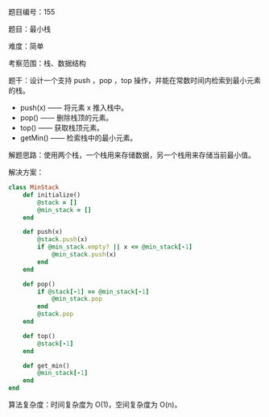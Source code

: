 题目编号：155

题目：最小栈

难度：简单

考察范围：栈、数据结构

题干：设计一个支持 push ，pop ，top 操作，并能在常数时间内检索到最小元素的栈。

- push(x) —— 将元素 x 推入栈中。
- pop() —— 删除栈顶的元素。
- top() —— 获取栈顶元素。
- getMin() —— 检索栈中的最小元素。

解题思路：使用两个栈，一个栈用来存储数据，另一个栈用来存储当前最小值。

解决方案：

```ruby
class MinStack
    def initialize()
        @stack = []
        @min_stack = []
    end

    def push(x)
        @stack.push(x)
        if @min_stack.empty? || x <= @min_stack[-1]
            @min_stack.push(x)
        end
    end

    def pop()
        if @stack[-1] == @min_stack[-1]
            @min_stack.pop
        end
        @stack.pop
    end

    def top()
        @stack[-1]
    end

    def get_min()
        @min_stack[-1]
    end
end
```

算法复杂度：时间复杂度为 O(1)，空间复杂度为 O(n)。